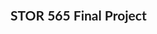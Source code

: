 ## STOR 565 Final Project
<html>
    <head>
    <meta name="viewport" content="width=device-width, initial-scale=1">
    <style>
    body {
      font-family: "Lato", sans-serif;
    }

    .sidenav {
      height: 100%;
      width: 0;
      position: fixed;
      z-index: 1;
      top: 0;
      left: 0;
      background-color: #111;
      overflow-x: hidden;
      transition: 0.5s;
      padding-top: 60px;
    }

    .sidenav a {
      padding: 8px 8px 8px 32px;
      text-decoration: none;
      font-size: 25px;
      color: #818181;
      display: block;
      transition: 0.3s;
    }

    .sidenav a:hover {
      color: #f1f1f1;
    }

    .sidenav .closebtn {
      position: absolute;
      top: 0;
      right: 25px;
      font-size: 36px;
      margin-left: 50px;
    }

    @media screen and (max-height: 450px) {
      .sidenav {padding-top: 15px;}
      .sidenav a {font-size: 18px;}
    }
    </style>

    <style>
    .button {
      border: none;
      color: white;
      padding: 15px 32px;
      text-align: center;
      text-decoration: none;
      display: inline-block;
      font-size: 16px;
      margin: 4px 2px;
      cursor: pointer;
    }

    .button1 {background-color: #4CAF50;} /* Green */
    .button2 {background-color: #008CBA;} /* Blue */
    </style>
    </head>
        
    <body>
     
    <div id="mySidenav" class="sidenav">
      <a href="javascript:void(0)" class="closebtn" onclick="closeNav()">&times;</a>
      <a href="#">Home</a>
      <a href="#">Biweekly Report</a>
      <a href="#">Project Proposal</a>
      <a href="#">Final Report</a>
    </div>

    <h1>Home</h1>
    <h2>Animated Sidenav Example</h2>
    <p>Click on the element below to open the side navigation menu.</p>
    <span style="font-size:30px;cursor:pointer" onclick="openNav()">&#9776; open</span>

    <script>
    function openNav() {
      document.getElementById("mySidenav").style.width = "250px";
    }

    function closeNav() {
      document.getElementById("mySidenav").style.width = "0";
    }
    </script>
        
        <object data="https://taixil.github.io/STOR-565-Final-Project/Biweekly_Report_Template.pdf" type="application/pdf" width="1200px" height="1200px">
        </object>
        <p>
        
        </p>

        <p>If this browser does not support PDFs, please download the PDF to view it: <a href="https://github.com/TaixiL/STOR-565-Final-Project/blob/main/Biweekly_Report_Template.pdf">Download PDF</a>.</p>
    
    </body>
    
    
